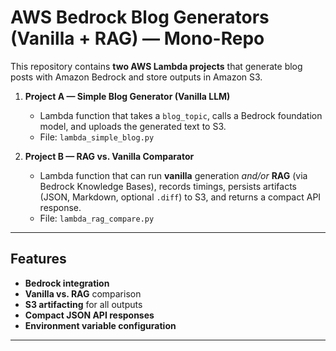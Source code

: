 # AWS Bedrock Blog Generators (Vanilla + RAG) — Mono-Repo

This repository contains **two AWS Lambda projects** that generate blog posts with Amazon Bedrock and store outputs in Amazon S3.

1. **Project A — Simple Blog Generator (Vanilla LLM)**  
   - Lambda function that takes a `blog_topic`, calls a Bedrock foundation model, and uploads the generated text to S3.  
   - File: `lambda_simple_blog.py`

2. **Project B — RAG vs. Vanilla Comparator**  
   - Lambda function that can run **vanilla** generation *and/or* **RAG** (via Bedrock Knowledge Bases), records timings, persists artifacts (JSON, Markdown, optional `.diff`) to S3, and returns a compact API response.  
   - File: `lambda_rag_compare.py`

---

## Features

- **Bedrock integration** 
- **Vanilla vs. RAG** comparison 
- **S3 artifacting** for all outputs
- **Compact JSON API responses**
- **Environment variable configuration**

---